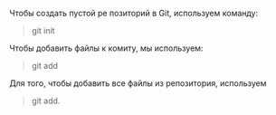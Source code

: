 Чтобы создать пустой ре позиторий в Git, используем команду:
> git init  


Чтобы добавить файлы к комиту, мы используем:  
> git add  

Для того, чтобы добавить все файлы из репозитория, используем  
>git add.  

